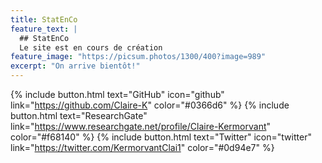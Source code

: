 ```yaml
---
title: StatEnCo
feature_text: |
  ## StatEnCo
  Le site est en cours de création
feature_image: "https://picsum.photos/1300/400?image=989"
excerpt: "On arrive bientôt!"
---
```




{% include button.html text="GitHub" icon="github" link="https://github.com/Claire-K" color="#0366d6" %} {% include button.html text="ResearchGate" link="https://www.researchgate.net/profile/Claire-Kermorvant" color="#f68140" %} {% include button.html text="Twitter" icon="twitter" link="https://twitter.com/KermorvantClai1" color="#0d94e7" %} 


